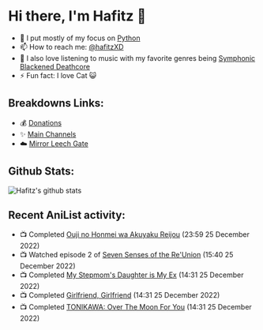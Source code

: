 # Hi there, I'm Hafitz 👋
- 🐍 I put mostly of my focus on [Python](https://python.org)
- 📫 How to reach me: [@hafitzXD](https://t.me/hafitzXD)
- 🎵 I also love listening to music with my favorite genres being [Symphonic Blackened Deathcore](https://youtu.be/qyYmS_iBcy4)
- ⚡ Fun fact: I love Cat 😺

## Breakdowns Links:
- 💰 [Donations](https://t.me/TheBreakdowns/2)
- ✨ [Main Channels](https://t.me/TheBreakdowns)
- ☁️ [Mirror Leech Gate](https://t.me/BreakdownsGate)

## Github Stats:
![Hafitz's github stats](https://github-readme-stats.vercel.app/api?username=breakdowns&show_icons=true&count_private=true&bg_color=00000000&text_color=777)

## Recent AniList activity:
<!-- ANILIST_ACTIVITY:start -->

-   📺 Completed [Ouji no Honmei wa Akuyaku Reijou](https://anilist.co/anime/135848) (23:59 25 December 2022)
-   📺 Watched episode 2 of [Seven Senses of the Re'Union](https://anilist.co/anime/100085) (15:40 25 December 2022)
-   📺 Completed [My Stepmom's Daughter is My Ex](https://anilist.co/anime/136934) (14:31 25 December 2022)
-   📺 Completed [Girlfriend, Girlfriend](https://anilist.co/anime/126192) (14:31 25 December 2022)
-   📺 Completed [TONIKAWA: Over The Moon For You](https://anilist.co/anime/116267) (14:31 25 December 2022)

<!-- ANILIST_ACTIVITY:end -->
